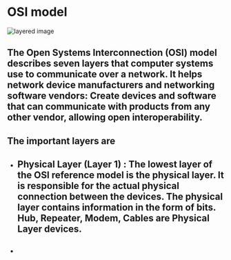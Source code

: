 # OSI model
![layered image](https://media.geeksforgeeks.org/wp-content/uploads/computer-network-osi-model-layers.png)

## The Open Systems Interconnection (OSI) model describes seven layers that computer systems use to communicate over a network. It helps network device manufacturers and networking software vendors: Create devices and software that can communicate with products from any other vendor, allowing open interoperability.

## The important layers are 

* ## Physical Layer (Layer 1) : The lowest layer of the OSI reference model is the physical layer. It is responsible for the actual physical connection between the devices. The physical layer contains information in the form of bits. Hub, Repeater, Modem, Cables are Physical Layer devices.
* ## 